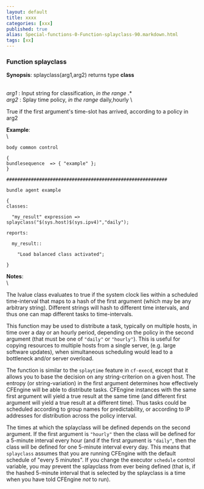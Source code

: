 ```yaml
---
layout: default
title: xxxx
categories: [xxx]
published: true
alias: Special-functions-0-Function-splayclass-90.markdown.html
tags: [xx]
---
```


### Function splayclass

**Synopsis**: splayclass(arg1,arg2) returns type **class**

\
 *arg1* : Input string for classification, *in the range* .\* \
 *arg2* : Splay time policy, *in the range* daily,hourly \

True if the first argument's time-slot has arrived, according to a
policy in arg2

**Example**:\
 \

    body common control

    {
    bundlesequence  => { "example" };
    }

    ###########################################################

    bundle agent example

    {     
    classes:

      "my_result" expression => splayclass("$(sys.host)$(sys.ipv4)","daily");

    reports:

      my_result::

        "Load balanced class activated";

    }

**Notes**:\
 \

The lvalue class evaluates to true if the system clock lies within a
scheduled time-interval that maps to a hash of the first argument (which
may be any arbitrary string). Different strings will hash to different
time intervals, and thus one can map different tasks to time-intervals.

This function may be used to distribute a task, typically on multiple
hosts, in time over a day or an hourly period, depending on the policy
in the second argument (that must be one of `"daily"` or `"hourly"`).
This is useful for copying resources to multiple hosts from a single
server, (e.g. large software updates), when simultaneous scheduling
would lead to a bottleneck and/or server overload.

The function is similar to the `splaytime` feature in `cf-execd`, except
that it allows you to base the decision on any string-criterion on a
given host. The entropy (or string-variation) in the first argument
determines how effectively CFEngine will be able to distribute tasks.
CFEngine instances with the same first argument will yield a true result
at the same time (and different first argument will yield a true result
at a different time). Thus tasks could be scheduled according to group
names for predictability, or according to IP addresses for distribution
across the policy interval.

The times at which the splayclass will be defined depends on the second
argument. If the first argument is `"hourly"` then the class will be
defined for a 5-minute interval every hour (and if the first argument is
`"daily"`, then the class will be defined for one 5-minute interval
every day. This means that `splayclass` assumes that you are running
CFEngine with the default schedule of "every 5 minutes". If you change
the executor `schedule` control variable, you may prevent the splayclass
from ever being defined (that is, if the hashed 5-minute interval that
is selected by the splayclass is a time when you have told CFEngine
*not* to run).
